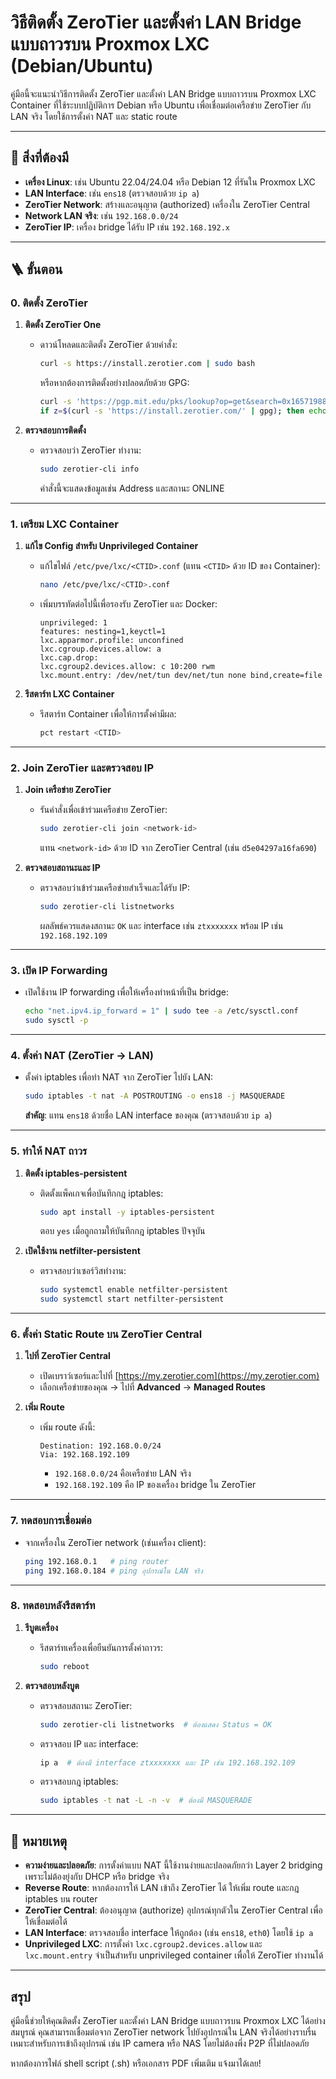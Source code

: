# วิธีติดตั้ง ZeroTier และตั้งค่า LAN Bridge แบบถาวรบน Proxmox LXC (Debian/Ubuntu)

คู่มือนี้จะแนะนำวิธีการติดตั้ง ZeroTier และตั้งค่า LAN Bridge แบบถาวรบน Proxmox LXC Container ที่ใช้ระบบปฏิบัติการ Debian หรือ Ubuntu เพื่อเชื่อมต่อเครือข่าย ZeroTier กับ LAN จริง โดยใช้การตั้งค่า NAT และ static route

---

## 🧱 สิ่งที่ต้องมี
- **เครื่อง Linux**: เช่น Ubuntu 22.04/24.04 หรือ Debian 12 ที่รันใน Proxmox LXC
- **LAN Interface**: เช่น `ens18` (ตรวจสอบด้วย `ip a`)
- **ZeroTier Network**: สร้างและอนุญาต (authorized) เครื่องใน ZeroTier Central
- **Network LAN จริง**: เช่น `192.168.0.0/24`
- **ZeroTier IP**: เครื่อง bridge ได้รับ IP เช่น `192.168.192.x`

---

## 🪜 ขั้นตอน

### 0. ติดตั้ง ZeroTier
1. **ติดตั้ง ZeroTier One**  
   - ดาวน์โหลดและติดตั้ง ZeroTier ด้วยคำสั่ง:
     ```bash
     curl -s https://install.zerotier.com | sudo bash
     ```
     หรือหากต้องการติดตั้งอย่างปลอดภัยด้วย GPG:
     ```bash
     curl -s 'https://pgp.mit.edu/pks/lookup?op=get&search=0x1657198823E52A61' | sudo gpg --import && \
     if z=$(curl -s 'https://install.zerotier.com/' | gpg); then echo "$z" | sudo bash; fi
     ```

2. **ตรวจสอบการติดตั้ง**  
   - ตรวจสอบว่า ZeroTier ทำงาน:
     ```bash
     sudo zerotier-cli info
     ```
     คำสั่งนี้จะแสดงข้อมูลเช่น Address และสถานะ ONLINE

---

### 1. เตรียม LXC Container
1. **แก้ไข Config สำหรับ Unprivileged Container**  
   - แก้ไขไฟล์ `/etc/pve/lxc/<CTID>.conf` (แทน `<CTID>` ด้วย ID ของ Container):
     ```bash
     nano /etc/pve/lxc/<CTID>.conf
     ```
   - เพิ่มบรรทัดต่อไปนี้เพื่อรองรับ ZeroTier และ Docker:
     ```plaintext
     unprivileged: 1
     features: nesting=1,keyctl=1
     lxc.apparmor.profile: unconfined
     lxc.cgroup.devices.allow: a
     lxc.cap.drop:
     lxc.cgroup2.devices.allow: c 10:200 rwm
     lxc.mount.entry: /dev/net/tun dev/net/tun none bind,create=file
     ```

2. **รีสตาร์ท LXC Container**  
   - รีสตาร์ท Container เพื่อให้การตั้งค่ามีผล:
     ```bash
     pct restart <CTID>
     ```

---

### 2. Join ZeroTier และตรวจสอบ IP
1. **Join เครือข่าย ZeroTier**  
   - รันคำสั่งเพื่อเข้าร่วมเครือข่าย ZeroTier:
     ```bash
     sudo zerotier-cli join <network-id>
     ```
     แทน `<network-id>` ด้วย ID จาก ZeroTier Central (เช่น `d5e04297a16fa690`)

2. **ตรวจสอบสถานะและ IP**  
   - ตรวจสอบว่าเข้าร่วมเครือข่ายสำเร็จและได้รับ IP:
     ```bash
     sudo zerotier-cli listnetworks
     ```
     ผลลัพธ์ควรแสดงสถานะ `OK` และ interface เช่น `ztxxxxxxx` พร้อม IP เช่น `192.168.192.109`

---

### 3. เปิด IP Forwarding
- เปิดใช้งาน IP forwarding เพื่อให้เครื่องทำหน้าที่เป็น bridge:
  ```bash
  echo "net.ipv4.ip_forward = 1" | sudo tee -a /etc/sysctl.conf
  sudo sysctl -p
  ```

---

### 4. ตั้งค่า NAT (ZeroTier → LAN)
- ตั้งค่า iptables เพื่อทำ NAT จาก ZeroTier ไปยัง LAN:
  ```bash
  sudo iptables -t nat -A POSTROUTING -o ens18 -j MASQUERADE
  ```
  **สำคัญ**: แทน `ens18` ด้วยชื่อ LAN interface ของคุณ (ตรวจสอบด้วย `ip a`)

---

### 5. ทำให้ NAT ถาวร
1. **ติดตั้ง iptables-persistent**  
   - ติดตั้งแพ็คเกจเพื่อบันทึกกฎ iptables:
     ```bash
     sudo apt install -y iptables-persistent
     ```
     ตอบ `yes` เมื่อถูกถามให้บันทึกกฎ iptables ปัจจุบัน

2. **เปิดใช้งาน netfilter-persistent**  
   - ตรวจสอบว่าเซอร์วิสทำงาน:
     ```bash
     sudo systemctl enable netfilter-persistent
     sudo systemctl start netfilter-persistent
     ```

---

### 6. ตั้งค่า Static Route บน ZeroTier Central
1. **ไปที่ ZeroTier Central**  
   - เปิดเบราว์เซอร์และไปที่ [https://my.zerotier.com](https://my.zerotier.com)
   - เลือกเครือข่ายของคุณ → ไปที่ **Advanced** → **Managed Routes**

2. **เพิ่ม Route**  
   - เพิ่ม route ดังนี้:
     ```
     Destination: 192.168.0.0/24
     Via: 192.168.192.109
     ```
     - `192.168.0.0/24` คือเครือข่าย LAN จริง
     - `192.168.192.109` คือ IP ของเครื่อง bridge ใน ZeroTier

---

### 7. ทดสอบการเชื่อมต่อ
- จากเครื่องใน ZeroTier network (เช่นเครื่อง client):
  ```bash
  ping 192.168.0.1   # ping router
  ping 192.168.0.184 # ping อุปกรณ์ใน LAN จริง
  ```

---

### 8. ทดสอบหลังรีสตาร์ท
1. **รีบูตเครื่อง**  
   - รีสตาร์ทเครื่องเพื่อยืนยันการตั้งค่าถาวร:
     ```bash
     sudo reboot
     ```

2. **ตรวจสอบหลังบูต**  
   - ตรวจสอบสถานะ ZeroTier:
     ```bash
     sudo zerotier-cli listnetworks  # ต้องแสดง Status = OK
     ```
   - ตรวจสอบ IP และ interface:
     ```bash
     ip a  # ต้องมี interface ztxxxxxxx และ IP เช่น 192.168.192.109
     ```
   - ตรวจสอบกฎ iptables:
     ```bash
     sudo iptables -t nat -L -n -v  # ต้องมี MASQUERADE
     ```

---

## 💬 หมายเหตุ
- **ความง่ายและปลอดภัย**: การตั้งค่าแบบ NAT นี้ใช้งานง่ายและปลอดภัยกว่า Layer 2 bridging เพราะไม่ต้องยุ่งกับ DHCP หรือ bridge จริง
- **Reverse Route**: หากต้องการให้ LAN เข้าถึง ZeroTier ได้ ให้เพิ่ม route และกฎ iptables บน router
- **ZeroTier Central**: ต้องอนุญาต (authorize) อุปกรณ์ทุกตัวใน ZeroTier Central เพื่อให้เชื่อมต่อได้
- **LAN Interface**: ตรวจสอบชื่อ interface ให้ถูกต้อง (เช่น `ens18`, `eth0`) โดยใช้ `ip a`
- **Unprivileged LXC**: การตั้งค่า `lxc.cgroup2.devices.allow` และ `lxc.mount.entry` จำเป็นสำหรับ unprivileged container เพื่อให้ ZeroTier ทำงานได้

---

## สรุป
คู่มือนี้ช่วยให้คุณติดตั้ง ZeroTier และตั้งค่า LAN Bridge แบบถาวรบน Proxmox LXC ได้อย่างสมบูรณ์ คุณสามารถเชื่อมต่อจาก ZeroTier network ไปยังอุปกรณ์ใน LAN จริงได้อย่างราบรื่น เหมาะสำหรับการเข้าถึงอุปกรณ์ เช่น IP camera หรือ NAS โดยไม่ต้องพึ่ง P2P ที่ไม่ปลอดภัย

หากต้องการไฟล์ shell script (.sh) หรือเอกสาร PDF เพิ่มเติม แจ้งมาได้เลย!

